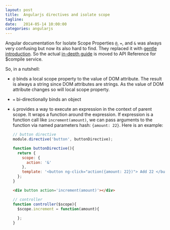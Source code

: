 ```yaml
---
layout: post
title:  Angularjs directives and isolate scope 
tagline:  
date:   2014-05-14 10:00:00
categories: angularjs
---
```


Angular documentation for Isolate Scope Properties `@`, `=`, and `&` was always very confusing but now its also hard to find.
They replaced it with [gentle introduction](https://docs.angularjs.org/guide/directive). 
So the actual [in-depth guide](https://docs.angularjs.org/api/ng/service/$compile) is moved to API Reference for $compile service.

So, in a nutshell:

- `@` binds a local scope property to the value of DOM attribute. The result is always a string since DOM attributes are strings. As the value of DOM attribute changes so will local scope property.
- `=` bi-directionally binds an object
- `&` provides a way to execute an expression in the context of parent scope. It wraps a function around the expression. If expression is a function call like `increment(amount)`, we can pass arguments to the function via named parameters hash: `{amount: 22}`. Here is an example:

    ```js
    // button directive
    module.directive('button', buttonDirective);
    
    function buttonDirective(){
      return {
        scope: {
          action: '&'
        },
        template: '<button ng-click="action({amount: 22})"> Add 22 </button>'
      };
    }
    ```
    
    ```html
    <div button action='increment(amount)'></div>
    ```
    
    ```js
    // controller
    function controller($scope){
      $scope.increment = function(amount){
        
      };
    }
    ```
